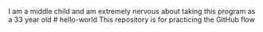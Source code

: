 I am a middle child and am extremely nervous about taking this program as a 33 year old # hello-world
This repository is for practicing the GitHub flow 
